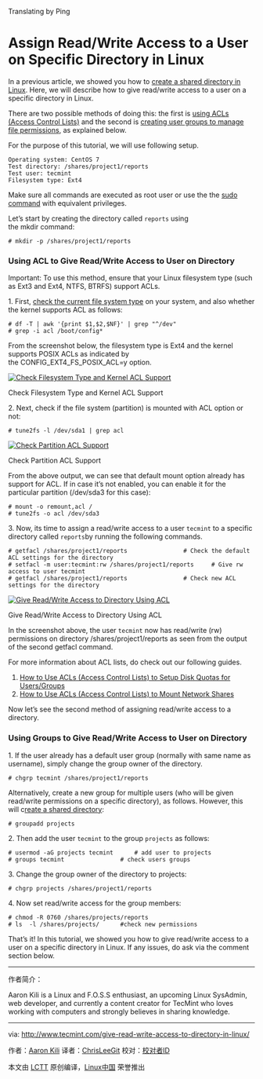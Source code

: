 Translating by Ping

Assign Read/Write Access to a User on Specific Directory in Linux
============================================================


In a previous article, we showed you how to [create a shared directory in Linux][3]. Here, we will describe how to give read/write access to a user on a specific directory in Linux.

There are two possible methods of doing this: the first is [using ACLs (Access Control Lists)][4] and the second is [creating user groups to manage file permissions][5], as explained below.

For the purpose of this tutorial, we will use following setup.

```
Operating system: CentOS 7
Test directory: /shares/project1/reports 
Test user: tecmint
Filesystem type: Ext4
```

Make sure all commands are executed as root user or use the the [sudo command][6] with equivalent privileges.

Let’s start by creating the directory called `reports` using the mkdir command:

```
# mkdir -p /shares/project1/reports   				
```

### Using ACL to Give Read/Write Access to User on Directory

Important: To use this method, ensure that your Linux filesystem type (such as Ext3 and Ext4, NTFS, BTRFS) support ACLs.

1. First, [check the current file system type][7] on your system, and also whether the kernel supports ACL as follows:

```
# df -T | awk '{print $1,$2,$NF}' | grep "^/dev"
# grep -i acl /boot/config*
```

From the screenshot below, the filesystem type is Ext4 and the kernel supports POSIX ACLs as indicated by the CONFIG_EXT4_FS_POSIX_ACL=y option.

[
 ![Check Filesystem Type and Kernel ACL Support](http://www.tecmint.com/wp-content/uploads/2017/03/Check-Filesystem-Type-and-Kernel-ACL-Support.png) 
][8]

Check Filesystem Type and Kernel ACL Support

2. Next, check if the file system (partition) is mounted with ACL option or not:

```
# tune2fs -l /dev/sda1 | grep acl
```
[
 ![Check Partition ACL Support](http://www.tecmint.com/wp-content/uploads/2017/03/Check-Partition-ACL-Support.png) 
][9]

Check Partition ACL Support

From the above output, we can see that default mount option already has support for ACL. If in case it’s not enabled, you can enable it for the particular partition (/dev/sda3 for this case):

```
# mount -o remount,acl /
# tune2fs -o acl /dev/sda3
```

3. Now, its time to assign a read/write access to a user `tecmint` to a specific directory called `reports`by running the following commands.

```
# getfacl /shares/project1/reports       		  # Check the default ACL settings for the directory 
# setfacl -m user:tecmint:rw /shares/project1/reports     # Give rw access to user tecmint 
# getfacl /shares/project1/reports    			  # Check new ACL settings for the directory
```
[
 ![Give Read/Write Access to Directory Using ACL](http://www.tecmint.com/wp-content/uploads/2017/03/Give-Read-Write-Access-to-Directory-Using-ACL.png) 
][10]

Give Read/Write Access to Directory Using ACL

In the screenshot above, the user `tecmint` now has read/write (rw) permissions on directory /shares/project1/reports as seen from the output of the second getfacl command.

For more information about ACL lists, do check out our following guides.

1.  [How to Use ACLs (Access Control Lists) to Setup Disk Quotas for Users/Groups][1]
2.  [How to Use ACLs (Access Control Lists) to Mount Network Shares][2]

Now let’s see the second method of assigning read/write access to a directory.

### Using Groups to Give Read/Write Access to User on Directory

1. If the user already has a default user group (normally with same name as username), simply change the group owner of the directory.

```
# chgrp tecmint /shares/project1/reports
```

Alternatively, create a new group for multiple users (who will be given read/write permissions on a specific directory), as follows. However, this will c[reate a shared directory][11]:

```
# groupadd projects
```

2. Then add the user `tecmint` to the group `projects` as follows:

```
# usermod -aG projects tecmint	    # add user to projects
# groups tecmint	            # check users groups
```

3. Change the group owner of the directory to projects:

```
# chgrp	projects /shares/project1/reports
```

4. Now set read/write access for the group members:

```
# chmod -R 0760 /shares/projects/reports
# ls  -l /shares/projects/	    #check new permissions
```

That’s it! In this tutorial, we showed you how to give read/write access to a user on a specific directory in Linux. If any issues, do ask via the comment section below.

--------------------------------------------------------------------------------


作者简介：

Aaron Kili is a Linux and F.O.S.S enthusiast, an upcoming Linux SysAdmin, web developer, and currently a content creator for TecMint who loves working with computers and strongly believes in sharing knowledge.

--------------------------------------------------------------------------------

via: http://www.tecmint.com/give-read-write-access-to-directory-in-linux/

作者：[Aaron Kili][a]
译者：[ChrisLeeGit](https://github.com/chrisleegit)
校对：[校对者ID](https://github.com/校对者ID)

本文由 [LCTT](https://github.com/LCTT/TranslateProject) 原创编译，[Linux中国](https://linux.cn/) 荣誉推出

[a]:http://www.tecmint.com/author/aaronkili/
[1]:http://www.tecmint.com/set-access-control-lists-acls-and-disk-quotas-for-users-groups/
[2]:http://www.tecmint.com/rhcsa-exam-configure-acls-and-mount-nfs-samba-shares/
[3]:http://www.tecmint.com/create-a-shared-directory-in-linux/
[4]:http://www.tecmint.com/secure-files-using-acls-in-linux/
[5]:http://www.tecmint.com/manage-users-and-groups-in-linux/
[6]:http://www.tecmint.com/sudoers-configurations-for-setting-sudo-in-linux/
[7]:http://www.tecmint.com/find-linux-filesystem-type/
[8]:http://www.tecmint.com/wp-content/uploads/2017/03/Check-Filesystem-Type-and-Kernel-ACL-Support.png
[9]:http://www.tecmint.com/wp-content/uploads/2017/03/Check-Partition-ACL-Support.png
[10]:http://www.tecmint.com/wp-content/uploads/2017/03/Give-Read-Write-Access-to-Directory-Using-ACL.png
[11]:http://www.tecmint.com/create-a-shared-directory-in-linux/
[12]:http://www.tecmint.com/author/aaronkili/
[13]:http://www.tecmint.com/10-useful-free-linux-ebooks-for-newbies-and-administrators/
[14]:http://www.tecmint.com/free-linux-shell-scripting-books/
